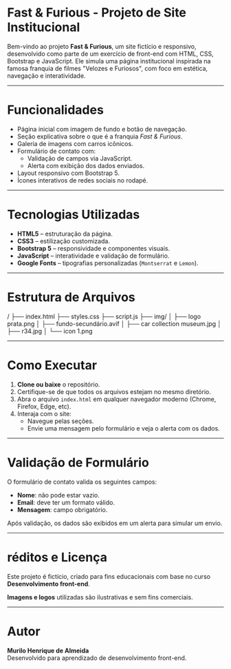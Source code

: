 # Fast & Furious - Projeto de Site Institucional

Bem-vindo ao projeto **Fast & Furious**, um site fictício e responsivo, desenvolvido como parte de um exercício de front-end com HTML, CSS, Bootstrap e JavaScript. Ele simula uma página institucional inspirada na famosa franquia de filmes "Velozes e Furiosos", com foco em estética, navegação e interatividade.

---

# Funcionalidades

- Página inicial com imagem de fundo e botão de navegação.
- Seção explicativa sobre o que é a franquia *Fast & Furious*.
- Galeria de imagens com carros icônicos.
- Formulário de contato com:
  - Validação de campos via JavaScript.
  - Alerta com exibição dos dados enviados.
- Layout responsivo com Bootstrap 5.
- Ícones interativos de redes sociais no rodapé.

---

# Tecnologias Utilizadas

- **HTML5** – estruturação da página.
- **CSS3** – estilização customizada.
- **Bootstrap 5** – responsividade e componentes visuais.
- **JavaScript** – interatividade e validação de formulário.
- **Google Fonts** – tipografias personalizadas (`Montserrat` e `Lemon`).

---

# Estrutura de Arquivos
/
├── index.html
├── styles.css
├── script.js
├── img/
│ ├── logo prata.png
│ ├── fundo-secundário.avif
│ ├── car collection museum.jpg
│ ├── r34.jpg
│ └── icon 1.png


---

# Como Executar

1. **Clone ou baixe** o repositório.
2. Certifique-se de que todos os arquivos estejam no mesmo diretório.
3. Abra o arquivo `index.html` em qualquer navegador moderno (Chrome, Firefox, Edge, etc).
4. Interaja com o site:
   - Navegue pelas seções.
   - Envie uma mensagem pelo formulário e veja o alerta com os dados.

---

# Validação de Formulário

O formulário de contato valida os seguintes campos:

- **Nome**: não pode estar vazio.
- **Email**: deve ter um formato válido.
- **Mensagem**: campo obrigatório.

Após validação, os dados são exibidos em um alerta para simular um envio.

---

# réditos e Licença

Este projeto é fictício, criado para fins educacionais com base no curso **Desenvolvimento front-end**.

**Imagens e logos** utilizadas são ilustrativas e sem fins comerciais.

---

# Autor

**Murilo Henrique de Almeida**  
Desenvolvido para aprendizado de desenvolvimento front-end.
